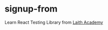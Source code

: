 # signup-from

Learn React Testing Library from [Laith Academy](https://www.youtube.com/watch?v=04BBgg8zgWo)